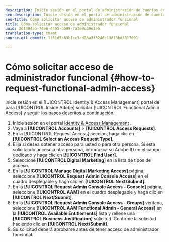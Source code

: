 ```yaml
---
description: Inicie sesión en el portal de administración de cuentas en Adobe para solicitar acceso de administrador funcional y siga los pasos descritos a continuación.
seo-description: Inicie sesión en el portal de administración de cuentas en Adobe para solicitar acceso de administrador funcional y siga los pasos descritos a continuación.
seo-title: Cómo solicitar acceso de administrador funcional
title: Cómo solicitar acceso de administrador funcional
uuid: 261494ab-74e6-4465-b599-7a3e9c39e1e6
translation-type: tm+mt
source-git-commit: 1f51d5c83b1cc3cd98a3f3246c13613bd5317091

---
```



# Cómo solicitar acceso de administrador funcional {#how-to-request-functional-admin-access}

Inicie sesión en el [!UICONTROL Identity & Access Management] portal de para [!UICONTROL Inside Adobe] solicitar [!UICONTROL Functional Admin Access] y seguir los pasos descritos a continuación.

<!-- request-functional-admin-access.xml -->

1. Inicie sesión en el portal [Identity &amp; Access Management](https://iam.corp.adobe.com) .
2. Vaya a **[!UICONTROL Accounts]** &gt; **[!UICONTROL Access Requests]**.
3. En la [!UICONTROL Request Access] sección, haga clic en **[!UICONTROL Select an Access Request Type]**.
4. Elija si desea obtener acceso para usted o para otra persona. Si está solicitando acceso a otra persona, introduzca su Adobe ID en el campo dedicado y haga clic en **[!UICONTROL Find User]**.
5. Seleccione **[!UICONTROL Digital Marketing]** en la lista de tipos de acceso.
6. En la **[!UICONTROL Manage Digital Marketing Access]** página, seleccione **[!UICONTROL Request Admin Console Access]** en el cuadro desplegable y haga clic en **[!UICONTROL Next/Submit]**.
7. En la **[!UICONTROL Request Admin Console Access - Console]** página, seleccione **[!UICONTROL AAM]** en el cuadro desplegable y haga clic en **[!UICONTROL Next/Submit]**.
8. En la **[!UICONTROL Request Admin Console Access - Groups]** ventana, seleccione **[!UICONTROL AAM Functional Admin - General Access]** en la **[!UICONTROL Available Entitlements]** lista y rellene una **[!UICONTROL Business Justification]** solicitud. Confirme la solicitud haciendo clic en **[!UICONTROL Next/Submit]**.
9. Su solicitud deberá aprobarse antes de tener acceso de administrador funcional.